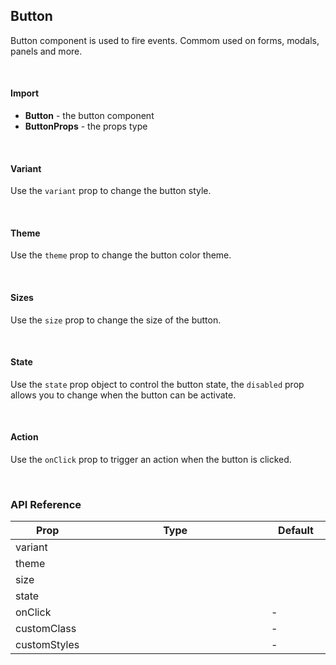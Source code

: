 ## Button

Button component is used to fire events. Commom used on forms, modals, panels and more.

<div>
<LeSourceButton url="https://github.com/hiimlex/leux/tree/main/src/components/Button"></LeSourceButton>
</div>

<br/>

#### Import

<div><ButtonImportPreview></ButtonImportPreview></div>

- **Button** - the button component
- **ButtonProps** - the props type

<br/>

#### Variant

Use the `variant` prop to change the button style.

<div><ButtonVariantPreview></ButtonVariantPreview></div>

<br/>

#### Theme

Use the `theme` prop to change the button color theme.

<div><ButtonThemePreview></ButtonThemePreview><div>

<br/>

#### Sizes

Use the `size` prop to change the size of the button.

<div><ButtonSizePreview></ButtonSizePreview></div>

<br/>

#### State

Use the `state` prop object to control the button state, the `disabled` prop allows you to change when the button can be activate.

<div><ButtonStatePreview></ButtonStatePreview></div>

<br/>

#### Action

Use the `onClick` prop to trigger an action when the button is clicked.

<div><ButtonActionPreview></ButtonActionPreview></div>

<br/>

### API Reference

<div>
<table>
<thead>
<tr>
<th width="10%">Prop</th>
<th width="70%">Type</th>
<th width="20%">Default</th>
</tr>
</thead>
<tbody>
<tr>
<td>variant</td>
<td><LeHighlighter language="tsx" code="'filled' | 'outlined' | 'ghost'" style="soft" copy="'off'"></LeHighlighter></td>
<td><LeHighlighter language="tsx" code="'filled'" style="soft" copy="'off'"></td>
</tr>
<tr>
<td>theme</td>
<td><LeHighlighter language="tsx" code="'primary' | 'secondary' | 'success' | 'danger' | 'warning' | 'default'" style="soft" copy="'off'"></LeHighlighter></td>
<td><LeHighlighter language="tsx" code="'primary'" style="soft" copy="'off'"></td>
</tr>
<tr>
<td>size</td>
<td><LeHighlighter language="tsx" code="'small' | 'medium' | 'large'" style="soft" copy="'off'"></LeHighlighter></td>
<td><LeHighlighter language="tsx" code="'medium'" style="soft" copy="'off'"></td>
</tr>
<tr>
<td>state</td>
<td><LeHighlighter language="tsx" code="{ disabled: boolean }" style="soft" copy="'off'"></LeHighlighter></td>
<td><LeHighlighter language="tsx" code="{}" style="soft" copy="'off'"></td>
</tr>
<tr>
<td>onClick</td>
<td><LeHighlighter language="tsx" code="() => void" style="soft" copy="'off'"></LeHighlighter></td>
<td>-</td>
</tr>
<tr>
<td>customClass</td>
<td><LeHighlighter code="string" language="tsx" style="soft" copy="'off'"></LeHighlighter></td>
<td>-</td>
</tr>
<tr>
<td>customStyles</td>
<td><LeHighlighter code="React.CSSProperties" language="tsx" style="soft" copy="'off'"></LeHighlighter></td>
<td>-</td>
</tr>
</tbody>
</table>
</div>

<br/>

